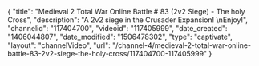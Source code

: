 {
    "title": "Medieval 2 Total War Online Battle # 83 (2v2 Siege) - The holy Cross",
    "description": "A 2v2 siege in the Crusader Expansion! \nEnjoy!",
    "channelid": "117404700",
    "videoid": "117405999",
    "date_created": "1406044807",
    "date_modified": "1506478302",
    "type": "captivate",
    "layout": "channelVideo",
    "url": "\/channel-4\/medieval-2-total-war-online-battle-83-2v2-siege-the-holy-cross\/117404700-117405999"
}